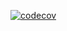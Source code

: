 [![codecov](https://codecov.io/gh/toramanlis/implicit-migrations/graph/badge.svg?token=BH5VBNIWMI)](https://codecov.io/gh/toramanlis/implicit-migrations)